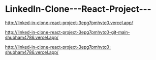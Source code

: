 # LinkedIn-Clone---React-Project---


http://linked-in-clone-react-project-3epg7pmhvtc0.vercel.app/

http://linked-in-clone-react-project-3epg7pmhvtc0-git-main-shubham4786.vercel.app/

http://linked-in-clone-react-project-3epg7pmhvtc0-shubham4786.vercel.app/
